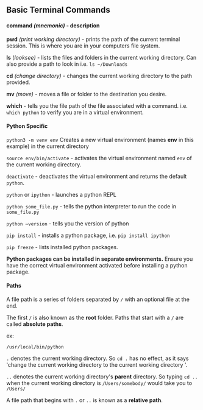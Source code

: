## Basic Terminal Commands



#### **command** *(mnemonic)* - description

**pwd** *(print working directory)* - prints the path of the current terminal session.  This is where  you are in your computers file system.

**ls** (*looksee)* - lists the files and folders in the current working directory.  Can also provide a path to look in i.e. `ls ~/Downloads`

**cd** *(change directory)* - changes the current working directory to the path provided.

**mv** *(move)* - moves a file or folder to the destination you desire.

**which** - tells you the file path of the file associated with a command.  i.e. `which python` to verify you are in a virtual environment.



#### Python Specific

`python3 -m venv env` Creates a new virtual environment (names **env** in this example) in the current directory

`source env/bin/activate` - activates the virtual environment named `env` of the current working directory.

`deactivate` - deactivates the virtual environment and returns the default `python`.

`python` or `ipython` - launches a python REPL

`python some_file.py` - tells the python interpreter to run the code in `some_file.py`

`python —version` - tells you the version of python

`pip install` - installs a python package, i.e. `pip install ipython`

`pip freeze` - lists installed python packages.

**Python packages can be installed in separate environments.**  Ensure you have the correct virtual environment activated before installing a python package.



#### Paths

A file path is a series of folders separated by `/` with an optional file at the end.

The first `/` is also known as the **root** folder.  Paths that start with a `/` are called **absolute paths**.

ex:

`/usr/local/bin/python` 



`.` denotes the current working directory.  So `cd .` has no effect, as it says 'change the current working directory to the current working directory '.

`..` denotes the current working directory's **parent** directory.  So typing `cd ..` when the current working directory is `/Users/somebody/` would take you to `/Users/`

A file path that begins with `.` or `..` is known as a **relative path**.